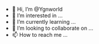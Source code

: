 - 👋 Hi, I’m @Ygnworld
- 👀 I’m interested in ...
- 🌱 I’m currently learning ...
- 💞️ I’m looking to collaborate on ...
- 📫 How to reach me ...

<!---
Ygnworld/Ygnworld is a ✨ special ✨ repository because its `README.md` (this file) appears on your GitHub profile.
You can click the Preview link to take a look at your changes.
--->
